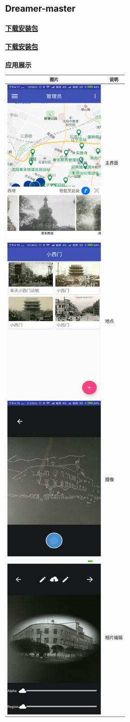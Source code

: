 # Dreamer-master
## <a href="/app/app-release.apk">下载安装包</a>
## [下载安装包](./app/app-release.apk)
## 应用展示
图片 | 说明
---- | ----
<img width="300" height="500" src="/jiemian/main.png"/> | 主界面 
<img width="300" height="500" src="/jiemian/place.png"/> | 地点 
<img width="300" height="500" src="/jiemian/takePhoto.png"/> | 摄像
<img width="300" height="500" src="/jiemian/editPhoto.png"/> | 相片编辑
